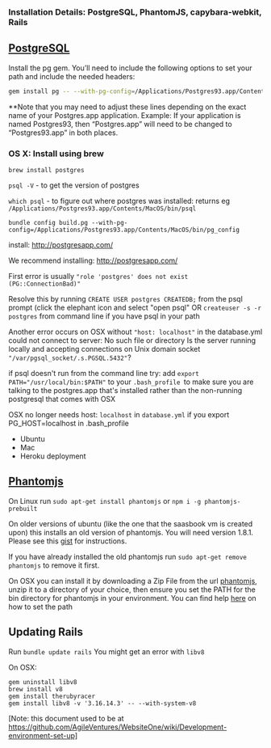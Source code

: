 ### Installation Details: PostgreSQL, PhantomJS, capybara-webkit, Rails

## [PostgreSQL](id:postgreSQL)
Install the pg gem. You’ll need to include the following options to set your path and include the needed headers:

```bash
gem install pg -- --with-pg-config=/Applications/Postgres93.app/Contents/MacOS/bin/pg_config --with-pg-include='/Applications/Postgres93.app/Contents/MacOS/include/'
```
**Note that you may need to adjust these lines depending on the exact name of your Postgres.app application. Example:
If your application is named Postgres93, then “Postgres.app” will need to be changed to “Postgres93.app” in both places.

### OS X: Install using brew

`brew install postgres`

`psql -V` - to get the version of postgres

`which psql` - to figure out where postgres was installed: returns eg `/Applications/Postgres93.app/Contents/MacOS/bin/psql`

`bundle config build.pg --with-pg-config=/Applications/Postgres93.app/Contents/MacOS/bin/pg_config`

install: http://postgresapp.com/

We recommend installing: http://postgresapp.com/

First error is usually `"role 'postgres' does not exist (PG::ConnectionBad)"`

Resolve this by running `CREATE USER postgres CREATEDB;` from the psql prompt (click the elephant icon and select "open psql" OR `createuser -s -r postgres` from command line if you have psql in your path

Another error occurs on OSX without `"host: localhost"` in the database.yml could not connect to server: No such file or directory Is the server running locally and accepting connections on Unix domain socket `"/var/pgsql_socket/.s.PGSQL.5432"`?

if psql doesn't run from the command line try: add `export PATH="/usr/local/bin:$PATH"` to your `.bash_profile `to make sure you are talking to the postgres.app that's installed rather than the non-running postgresql that comes with OSX

OSX no longer needs host: `localhost` in `database.yml` if you export PG_HOST=localhost in .bash_profile

* Ubuntu
* Mac
* Heroku deployment


## [Phantomjs](id:phantomjs)

On Linux run `sudo apt-get install phantomjs` or `npm i -g phantomjs-prebuilt`

On older versions of ubuntu (like the one that the saasbook vm is created upon) this installs an old version of phantomjs.
You will need version 1.8.1.  Please see this [gist](https://gist.github.com/jezgomez/5019242) for instructions.

If you have already installed the old phantomjs run `sudo apt-get remove phantomjs` to remove it first.

On OSX you can install it by downloading a Zip File from the url [phantomjs](http://phantomjs.org/download.html), unzip it to a directory of your choice, then ensure you set the PATH for the bin directory for phantomjs in your environment. You can find help [here](https://coolestguidesontheplanet.com/add-shell-path-osx/) on how to set the path

## Updating Rails
Run `bundle update rails`
You might get an error with `libv8`

On OSX:

```shell
gem uninstall libv8
brew install v8
gem install therubyracer
gem install libv8 -v '3.16.14.3' -- --with-system-v8
```

[Note: this document used to be at https://github.com/AgileVentures/WebsiteOne/wiki/Development-environment-set-up]
